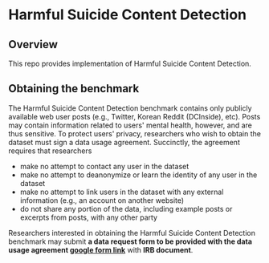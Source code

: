 # Harmful Suicide Content Detection

## Overview
This repo provides implementation of Harmful Suicide Content Detection.

## Obtaining the benchmark
The Harmful Suicide Content Detection benchmark contains only publicly available web user posts (e.g., Twitter, Korean Reddit (DCInside), etc). Posts may contain information related to users' mental health, however, and are thus sensitive. To protect users' privacy, researchers who wish to obtain the dataset must sign a data usage agreement.
Succinctly, the agreement requires that researchers
* make no attempt to contact any user in the dataset
* make no attempt to deanonymize or learn the identity of any user in the dataset
* make no attempt to link users in the dataset with any external information (e.g., an account on another website)
* do not share any portion of the data, including example posts or excerpts from posts, with any other party

Researchers interested in obtaining the Harmful Suicide Content Detection benchmark may submit **a data request form to be provided with the data usage agreement [google form link]** with **IRB document**.

[google form link]: https://forms.gle/ktGYDcovFpkwm7E57